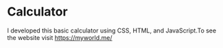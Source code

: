 # Calculator
I developed this basic calculator using CSS, HTML, and JavaScript.To see the website visit https://myworld.me/
